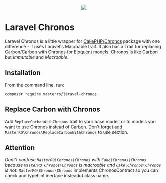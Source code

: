 <p align="center">
<img src="https://laravel.com/assets/img/components/logo-laravel.svg">
</p>

# Laravel Chronos

Laravel Chronos is a little wrapper for [CakePHP/Chronos](https://github.com/cakephp/chronos) package with one difference - it uses Laravel's Macroable trait.
It also has a Trait for replacing Carbon/Carbon with Chronos for Eloquent models.
Chronos is like Carbon but _Immutable_ and _Macroable_.

## Installation

From the command line, run:

```
composer require masterro/laravel-chronos
```

## Replace Carbon with Chronos
Add `ReplaceCarbonWithChronos` trait to your base model, or to models you want to use Chronos instead of Carbon.
Don't forget add `MasterRO\Chronos\ReplaceCarbonWithChronos` to use section.


## Attention 
*Dont't confuse `MasterRO\Chronos\Chronos` with `Cake\Chronos\Chronos` because `MasterRO\Chronos\Chronos` is macroable and `Cake\Chronos\Chronos` is not.*
 `MasterRO\Chronos\Chronos` implements ChronosContract so you can check and typehint inerface insteadof class name.